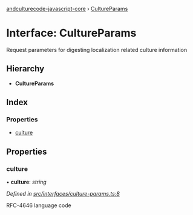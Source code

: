 [andculturecode-javascript-core](../README.md) › [CultureParams](cultureparams.md)

# Interface: CultureParams

Request parameters for digesting localization related culture information

## Hierarchy

* **CultureParams**

## Index

### Properties

* [culture](cultureparams.md#culture)

## Properties

###  culture

• **culture**: *string*

*Defined in [src/interfaces/culture-params.ts:8](https://github.com/AndcultureCode/AndcultureCode.JavaScript.Core/blob/3e5d1e9/src/interfaces/culture-params.ts#L8)*

RFC-4646 language code
